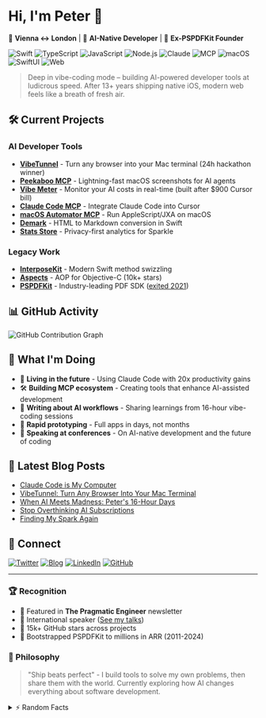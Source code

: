 # Hi, I'm Peter 👋

📍 **Vienna ↔ London** | 🤖 **AI-Native Developer** | 🚀 **Ex-PSPDFKit Founder**

![Swift](https://img.shields.io/badge/-Swift-FA7343?style=flat-square&logo=swift&logoColor=white)
![TypeScript](https://img.shields.io/badge/-TypeScript-3178C6?style=flat-square&logo=typescript&logoColor=white)
![JavaScript](https://img.shields.io/badge/-JavaScript-F7DF1E?style=flat-square&logo=javascript&logoColor=black)
![Node.js](https://img.shields.io/badge/-Node.js-339933?style=flat-square&logo=node.js&logoColor=white)
![Claude](https://img.shields.io/badge/-Claude-000000?style=flat-square&logo=anthropic&logoColor=white)
![MCP](https://img.shields.io/badge/-MCP-FF6B6B?style=flat-square&logo=protocol&logoColor=white)
![macOS](https://img.shields.io/badge/-macOS-000000?style=flat-square&logo=apple&logoColor=white)
![SwiftUI](https://img.shields.io/badge/-SwiftUI-0062D3?style=flat-square&logo=swift&logoColor=white)
![Web](https://img.shields.io/badge/-Web-4285F4?style=flat-square&logo=google-chrome&logoColor=white)

> Deep in vibe-coding mode – building AI-powered developer tools at ludicrous speed. After 13+ years shipping native iOS, modern web feels like a breath of fresh air.

## 🛠️ Current Projects

### AI Developer Tools
- **[VibeTunnel](https://github.com/amantus-ai/vibetunnel)** - Turn any browser into your Mac terminal (24h hackathon winner)
- **[Peekaboo MCP](https://github.com/steipete/peekaboo-mcp)** - Lightning-fast macOS screenshots for AI agents
- **[Vibe Meter](https://github.com/steipete/vibe-meter)** - Monitor your AI costs in real-time (built after $900 Cursor bill)
- **[Claude Code MCP](https://github.com/steipete/claude-code-mcp)** - Integrate Claude Code into Cursor
- **[macOS Automator MCP](https://github.com/steipete/macos-automator-mcp)** - Run AppleScript/JXA on macOS
- **[Demark](https://github.com/steipete/demark)** - HTML to Markdown conversion in Swift
- **[Stats Store](https://github.com/steipete/stats-store)** - Privacy-first analytics for Sparkle

### Legacy Work
- **[InterposeKit](https://github.com/steipete/InterposeKit)** - Modern Swift method swizzling
- **[Aspects](https://github.com/steipete/Aspects)** - AOP for Objective-C (10k+ stars)
- **[PSPDFKit](https://pspdfkit.com)** - Industry-leading PDF SDK ([exited 2021](https://techcrunch.com/2021/10/01/pspdfkit-raises-116m-its-first-outside-money-now-nearly-1b-people-use-apps-powered-by-its-collaboration-signing-and-markup-tools/))


## 📊 GitHub Activity

![GitHub Contribution Graph](https://ghchart.rshah.org/steipete)

## 🎯 What I'm Doing

- 🤖 **Living in the future** - Using Claude Code with 20x productivity gains
- 🛠️ **Building MCP ecosystem** - Creating tools that enhance AI-assisted development
- 📝 **Writing about AI workflows** - Sharing learnings from 16-hour vibe-coding sessions
- 🚀 **Rapid prototyping** - Full apps in days, not months
- 🎤 **Speaking at conferences** - On AI-native development and the future of coding

## 📝 Latest Blog Posts

<!-- BLOG-POST-LIST:START -->
- [Claude Code is My Computer](https://steipete.me/posts/2025/claude-code-is-my-computer)
- [VibeTunnel: Turn Any Browser Into Your Mac Terminal](https://steipete.me/posts/2025/vibetunnel)
- [When AI Meets Madness: Peter's 16-Hour Days](https://steipete.me/posts/2025/when-ai-meets-madness-peters-16-hour-days)
- [Stop Overthinking AI Subscriptions](https://steipete.me/posts/2025/stop-overthinking-ai-subscriptions)
- [Finding My Spark Again](https://steipete.me/posts/2025/finding-my-spark-again)
<!-- BLOG-POST-LIST:END -->

## 🤝 Connect

[![Twitter](https://img.shields.io/badge/-@steipete-1DA1F2?style=flat-square&logo=twitter&logoColor=white)](https://twitter.com/steipete)
[![Blog](https://img.shields.io/badge/-steipete.me-FF5722?style=flat-square&logo=hugo&logoColor=white)](https://steipete.me)
[![LinkedIn](https://img.shields.io/badge/-Peter_Steinberger-0077B5?style=flat-square&logo=linkedin&logoColor=white)](https://www.linkedin.com/in/steipete)
[![GitHub](https://img.shields.io/badge/-Follow-181717?style=flat-square&logo=github&logoColor=white)](https://github.com/steipete)

---

### 🏆 Recognition

- 📰 Featured in **The Pragmatic Engineer** newsletter
- 🎤 International speaker ([See my talks](https://github.com/steipete/speaking))
- 🌟 15k+ GitHub stars across projects
- 🚀 Bootstrapped PSPDFKit to millions in ARR (2011-2024)

### 💭 Philosophy

> "Ship beats perfect" - I build tools to solve my own problems, then share them with the world. Currently exploring how AI changes everything about software development.

<details>
<summary>⚡ Random Facts</summary>

- 🎰 Treat AI agents as "slot machines for programmers"
- 🖥️ Run 3-6 Claude instances concurrently
- ☕ Powered by Vienna coffee culture
- 💪 Gym enthusiast (when not coding)
- 🏳️‍🌈 Coaches LGBTQ+ folks at [Out In Tech](https://outintech.com/)

</details>